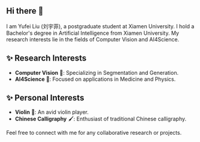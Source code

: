 ## Hi there 👋
I am Yufei Liu (刘宇菲), a postgraduate student at Xiamen University. I hold a Bachelor's degree in Artificial Intelligence from Xiamen University. My research interests lie in the fields of Computer Vision and AI4Science. 

## ✨ Research Interests
- **Computer Vision** 👀: Specializing in Segmentation and Generation.
- **AI4Science** 🔬: Focused on applications in Medicine and Physics.

## ✨ Personal Interests
- **Violin** 🎻: An avid violin player.
- **Chinese Calligraphy** 🖌: Enthusiast of traditional Chinese calligraphy.

Feel free to connect with me for any collaborative research or projects.
